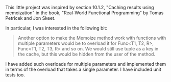 
This little project was inspired by section 10.1.2, "Caching results using memoization"
in the book, "Real-World Functional Programming" by Tomas Petricek and Jon Skeet.

In particular, I was interested in the following bit:

> Another option to make the Memoize method work with functions with multiple parameters
> would be to overload it for Func&lt;T1, T2, R&gt;, Func&lt;T1, T2, T3, R&gt; and so on.
> We would still use tuple as a key in the cache, but this would be hidden from the user
> of the method.

I have added such overloads for multiple parameters and implemented them in terms
of the overload that takes a single parameter. I have included unit tests too.

